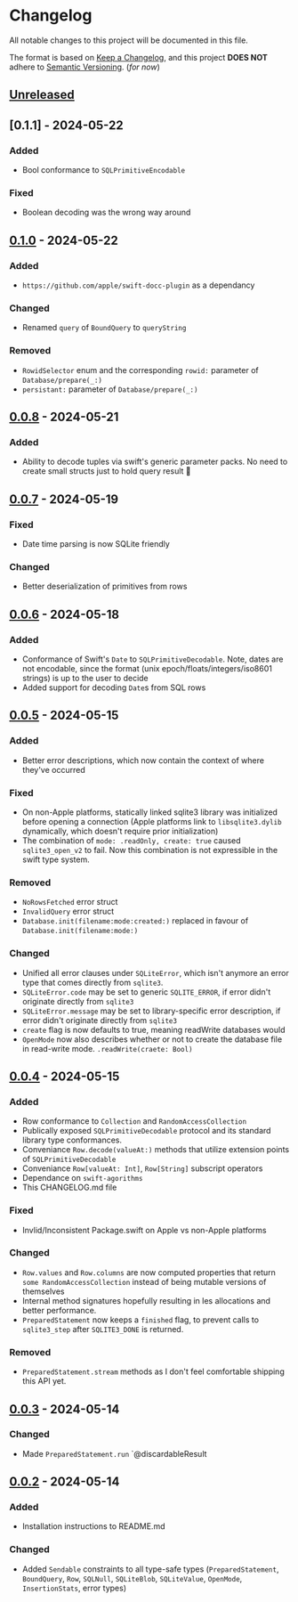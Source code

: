 # Changelog

All notable changes to this project will be documented in this file.

The format is based on [Keep a Changelog](https://keepachangelog.com/en/1.1.0/),
and this project **DOES NOT** adhere to [Semantic Versioning](https://semver.org/spec/v2.0.0.html). (_for now_)

## [Unreleased]

## [0.1.1] - 2024-05-22

### Added
- Bool conformance to `SQLPrimitiveEncodable`

### Fixed
- Boolean decoding was the wrong way around

## [0.1.0] - 2024-05-22

### Added
- `https://github.com/apple/swift-docc-plugin` as a dependancy

### Changed
- Renamed `query` of `BoundQuery` to `queryString`

### Removed
- `RowidSelector` enum and the corresponding `rowid:` parameter of `Database/prepare(_:)`
- `persistant:` parameter of `Database/prepare(_:)`

## [0.0.8] - 2024-05-21

### Added
- Ability to decode tuples via swift's generic parameter packs. No need to create small structs just to hold query result 🎉

## [0.0.7] - 2024-05-19

### Fixed
- Date time parsing is now SQLite friendly

### Changed
- Better deserialization of primitives from rows

## [0.0.6] - 2024-05-18

### Added
- Conformance of Swift's `Date` to `SQLPrimitiveDecodable`. Note, dates are not encodable, since the format (unix epoch/floats/integers/iso8601 strings) is up to the user to decide
- Added support for decoding `Date`s from SQL rows

## [0.0.5] - 2024-05-15

### Added
- Better error descriptions, which now contain the context of where they've occurred

### Fixed
- On non-Apple platforms, statically linked sqlite3 library was initialized before opening a connection (Apple platforms link to `libsqlite3.dylib` dynamically, which doesn't require prior initialization)
- The combination of `mode: .readOnly, create: true` caused `sqlite3_open_v2` to fail. Now this combination is not expressible in the swift type system.

### Removed
- `NoRowsFetched` error struct
- `InvalidQuery` error struct
- `Database.init(filename:mode:created:)` replaced in favour of `Database.init(filename:mode:)`

### Changed
- Unified all error clauses under `SQLiteError`, which isn't anymore an error type that comes directly from `sqlite3`.
- `SQLiteError.code` may be set to generic `SQLITE_ERROR`, if error didn't originate directly from `sqlite3`
- `SQLiteError.message` may be set to library-specific error description, if error didn't originate directly from `sqlite3`
- `create` flag is now defaults to true, meaning readWrite databases would
- `OpenMode` now also describes whether or not to create the database file in read-write mode. `.readWrite(craete: Bool)`

## [0.0.4] - 2024-05-15

### Added

- Row conformance to `Collection` and `RandomAccessCollection`
- Publically exposed `SQLPrimitiveDecodable` protocol and its standard library type conformances.
- Conveniance `Row.decode(valueAt:)` methods that utilize extension points of `SQLPrimitiveDecodable`
- Conveniance `Row[valueAt: Int]`, `Row[String]` subscript operators
- Dependance on `swift-agorithms`
- This CHANGELOG.md file

### Fixed

- Invlid/Inconsistent Package.swift on Apple vs non-Apple platforms

### Changed

- `Row.values` and `Row.columns` are now computed properties that return `some RandomAccessCollection` instead of being mutable versions of themselves
- Internal method signatures hopefully resulting in les allocations and better performance.
- `PreparedStatement` now keeps a `finished` flag, to prevent calls to `sqlite3_step` after `SQLITE3_DONE` is returned.

### Removed

- `PreparedStatement.stream` methods as I don't feel comfortable shipping this API yet.

## [0.0.3] - 2024-05-14

### Changed
- Made `PreparedStatement.run` `@discardableResult

## [0.0.2] - 2024-05-14

### Added
- Installation instructions to README.md

### Changed
- Added `Sendable` constraints to all type-safe types (`PreparedStatement`, `BoundQuery`, `Row`, `SQLNull`, `SQLiteBlob`, `SQLiteValue`, `OpenMode`, `InsertionStats`, error types)

[unreleased]: https://github.com/malien/raw-dawg.swift/compare/0.1.0...HEAD
[0.1.0]: https://github.com/malien/raw-dawg.swift/compare/0.0.8...0.1.0
[0.0.8]: https://github.com/malien/raw-dawg.swift/compare/0.0.7...0.0.8
[0.0.7]: https://github.com/malien/raw-dawg.swift/compare/0.0.6...0.0.7
[0.0.6]: https://github.com/malien/raw-dawg.swift/compare/0.0.5...0.0.6
[0.0.5]: https://github.com/malien/raw-dawg.swift/compare/0.0.4...0.0.5
[0.0.4]: https://github.com/malien/raw-dawg.swift/compare/0.0.3...0.0.4
[0.0.3]: https://github.com/malien/raw-dawg.swift/compare/0.0.2...0.0.3
[0.0.2]: https://github.com/malien/raw-dawg.swift/compare/0.0.1...0.0.2
[0.0.1]: https://github.com/malien/raw-dawg.swift/releases/tag/0.0.1

